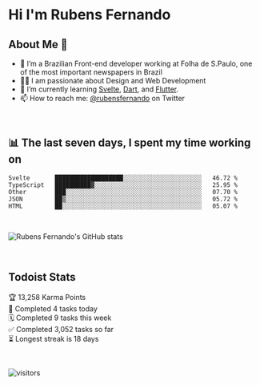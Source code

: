 # Hi I'm Rubens Fernando

## About Me 🚀

- 🌱 I’m a Brazilian Front-end developer working at Folha de S.Paulo, one of the most important newspapers in Brazil
- 👨‍💻 I am passionate about Design and Web Development
- 📖 I’m currently learning [Svelte](https://svelte.dev/), [Dart](https://dart.dev/), and [Flutter](https://flutter.dev/).
- 📫 How to reach me: [@rubensfernando](https://twitter.com/rubensfernando) on Twitter

<br />

## 📊 The last seven days, I spent my time working on

<!--START_SECTION:waka-->
```text
Svelte       ███████████████████░░░░░░░░░░░░░░░░░░░░░░   46.72 % 
TypeScript   ██████████▓░░░░░░░░░░░░░░░░░░░░░░░░░░░░░░   25.95 % 
Other        ███░░░░░░░░░░░░░░░░░░░░░░░░░░░░░░░░░░░░░░   07.70 % 
JSON         ██▒░░░░░░░░░░░░░░░░░░░░░░░░░░░░░░░░░░░░░░   05.72 % 
HTML         ██░░░░░░░░░░░░░░░░░░░░░░░░░░░░░░░░░░░░░░░   05.07 % 
```
<!--END_SECTION:waka-->

<br />

![Rubens Fernando's GitHub stats](https://github-readme-stats.vercel.app/api?username=rubensfernando&show_icons=true&hide_border=true)

<br />

## Todoist Stats

<!-- TODO-IST:START -->
🏆  13,258 Karma Points           
🌸  Completed 4 tasks today           
🗓  Completed 9 tasks this week           
✅  Completed 3,052 tasks so far           
⏳  Longest streak is 18 days
<!-- TODO-IST:END -->

<br>

![visitors](https://visitor-badge.laobi.icu/badge?page_id=rubensfernando.rubensfernando)
